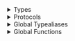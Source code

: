 <details>
<summary>Types</summary>

  - [AppListItemEntity](configwise-sdk-ios/api-reference/AppListItemEntity)
  - [AppListItemEntity.AppListItemType](configwise-sdk-ios/api-reference/AppListItemEntity.AppListItemType)
  - [AppListItemService](configwise-sdk-ios/api-reference/AppListItemService)
  - [ArAdapter](configwise-sdk-ios/api-reference/ArAdapter)
  - [ArHelpMessageType](configwise-sdk-ios/api-reference/ArHelpMessageType)
  - [AssignedMaterialEntity](configwise-sdk-ios/api-reference/AssignedMaterialEntity)
  - [AuthService](configwise-sdk-ios/api-reference/AuthService)
  - [CanvasAdapter](configwise-sdk-ios/api-reference/CanvasAdapter)
  - [CanvasSettingsType](configwise-sdk-ios/api-reference/CanvasSettingsType)
  - [CatalogAwareEntity](configwise-sdk-ios/api-reference/CatalogAwareEntity)
  - [CatalogEntity](configwise-sdk-ios/api-reference/CatalogEntity)
  - [CatalogService](configwise-sdk-ios/api-reference/CatalogService)
  - [CombinationEntity](configwise-sdk-ios/api-reference/CombinationEntity)
  - [CombinationItemEntity](configwise-sdk-ios/api-reference/CombinationItemEntity)
  - [CompanyEntity](configwise-sdk-ios/api-reference/CompanyEntity)
  - [CompanyEntity.WatermarkPosition](configwise-sdk-ios/api-reference/CompanyEntity.WatermarkPosition)
  - [CompanyService](configwise-sdk-ios/api-reference/CompanyService)
  - [ComponentEntity](configwise-sdk-ios/api-reference/ComponentEntity)
  - [ComponentService](configwise-sdk-ios/api-reference/ComponentService)
  - [ConceptEntity](configwise-sdk-ios/api-reference/ConceptEntity)
  - [ConceptItemEntity](configwise-sdk-ios/api-reference/ConceptItemEntity)
  - [ConceptService](configwise-sdk-ios/api-reference/ConceptService)
  - [ConfigWiseSDK](configwise-sdk-ios/api-reference/ConfigWiseSDK)
  - [CoreDataService](configwise-sdk-ios/api-reference/CoreDataService)
  - [DownloadingService](configwise-sdk-ios/api-reference/DownloadingService)
  - [EmbeddedEntity](configwise-sdk-ios/api-reference/EmbeddedEntity)
  - [FileSizeEntity](configwise-sdk-ios/api-reference/FileSizeEntity)
  - [ImagesEntity](configwise-sdk-ios/api-reference/ImagesEntity)
  - [ImagesFrame360Entity](configwise-sdk-ios/api-reference/ImagesFrame360Entity)
  - [ImagesFrameEntity](configwise-sdk-ios/api-reference/ImagesFrameEntity)
  - [MaterialEntity](configwise-sdk-ios/api-reference/MaterialEntity)
  - [MaterialService](configwise-sdk-ios/api-reference/MaterialService)
  - [ModelHighlightingMode](configwise-sdk-ios/api-reference/ModelHighlightingMode)
  - [ModelLoaderService](configwise-sdk-ios/api-reference/ModelLoaderService)
  - [ModelMeasuringUnitEntity](configwise-sdk-ios/api-reference/ModelMeasuringUnitEntity)
  - [ModelMeasuringUnitService](configwise-sdk-ios/api-reference/ModelMeasuringUnitService)
  - [ModelNode](configwise-sdk-ios/api-reference/ModelNode)
  - [NodeToTagEntity](configwise-sdk-ios/api-reference/NodeToTagEntity)
  - [OrderService](configwise-sdk-ios/api-reference/OrderService)
  - [ProgressStatus](configwise-sdk-ios/api-reference/ProgressStatus)
  - [RoleEntity](configwise-sdk-ios/api-reference/RoleEntity)
  - [RoleEntity.SupportedRole](configwise-sdk-ios/api-reference/RoleEntity.SupportedRole)
  - [SceneEntity](configwise-sdk-ios/api-reference/SceneEntity)
  - [SceneEnvironment](configwise-sdk-ios/api-reference/SceneEnvironment)
  - [SceneService](configwise-sdk-ios/api-reference/SceneService)
  - [ScnMaterialPropertiesEntity](configwise-sdk-ios/api-reference/ScnMaterialPropertiesEntity)
  - [ScnMaterialPropertyEntity](configwise-sdk-ios/api-reference/ScnMaterialPropertyEntity)
  - [SdkInitializeOption](configwise-sdk-ios/api-reference/SdkInitializeOption)
  - [SdkVariant](configwise-sdk-ios/api-reference/SdkVariant)
  - [SnappingAreaEntity](configwise-sdk-ios/api-reference/SnappingAreaEntity)
  - [SnappingNode](configwise-sdk-ios/api-reference/SnappingNode)
  - [TagToMaterialsEntity](configwise-sdk-ios/api-reference/TagToMaterialsEntity)
  - [UnsupportedAppVersionEntity](configwise-sdk-ios/api-reference/UnsupportedAppVersionEntity)
  - [UserEntity](configwise-sdk-ios/api-reference/UserEntity)

</details>

<details>
<summary>Protocols</summary>

  - [AdapterManagementDelegate](configwise-sdk-ios/api-reference/AdapterManagementDelegate)
  - [ArManagementDelegate](configwise-sdk-ios/api-reference/ArManagementDelegate)
  - [CanvasManagementDelegate](configwise-sdk-ios/api-reference/CanvasManagementDelegate)
  - [DaoAwareService](configwise-sdk-ios/api-reference/DaoAwareService)

</details>

<details>
<summary>Global Typealiases</summary>

  - [NodeNameOrNodeId](configwise-sdk-ios/api-reference/NodeNameOrNodeId)
  - [ProgressBlock](configwise-sdk-ios/api-reference/ProgressBlock)
  - [ProgressNotificationData](configwise-sdk-ios/api-reference/ProgressNotificationData)

</details>

<details>
<summary>Global Functions</summary>

  - [postComponentProgressNotification(id:message:status:completed:)](configwise-sdk-ios/api-reference/postComponentProgressNotification\(id:message:status:completed:\))
  - [postMaterialProgressNotification(id:message:status:completed:)](configwise-sdk-ios/api-reference/postMaterialProgressNotification\(id:message:status:completed:\))
  - [postSceneProgressNotification(id:message:status:completed:)](configwise-sdk-ios/api-reference/postSceneProgressNotification\(id:message:status:completed:\))

</details>
